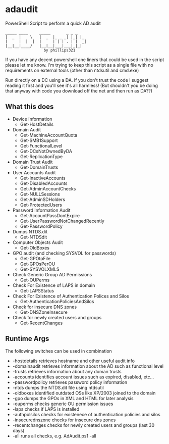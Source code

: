 # adaudit
PowerShell Script to perform a quick AD audit
```
_____ ____     _____       _ _ _
|  _  |    \   |  _  |_ _ _| |_| |_
|     |  |  |  |     | | | . | |  _|
|__|__|____/   |__|__|___|___|_|_|
                 by phillips321
```

If you have any decent powershell one liners that could be used in the script please let me know. I'm trying to keep this script as a single file with no requirements on external tools (other than ntdsutil and cmd.exe)

Run directly on a DC using a DA. If you don't trust the code I suggest reading it first and you'll see it's all harmless! (But shouldn't you be doing that anyway with code you download off the net and then run as DA??)

## What this does
* Device Information
  * Get-HostDetails
* Domain Audit
  * Get-MachineAccountQuota
  * Get-SMB1Support
  * Get-FunctionalLevel
  * Get-DCsNotOwnedByDA
  * Get-ReplicationType
* Domain Trust Audit
  * Get-DomainTrusts
* User Accounts Audit
  * Get-InactiveAccounts
  * Get-DisabledAccounts
  * Get-AdminAccountChecks
  * Get-NULLSessions
  * Get-AdminSDHolders
  * Get-ProtectedUsers
* Password Information Audit
  * Get-AccountPassDontExpire
  * Get-UserPasswordNotChangedRecently
  * Get-PasswordPolicy
* Dumps NTDS.dit
  * Get-NTDSdit
* Computer Objects Audit
  * Get-OldBoxes
* GPO audit (and checking SYSVOL for passwords)
  * Get-GPOtoFile
  * Get-GPOsPerOU
  * Get-SYSVOLXMLS
* Check Generic Group AD Permissions
  * Get-OUPerms
* Check For Existence of LAPS in domain
  * Get-LAPSStatus
* Check For Existence of Authentication Polices and Silos
  * Get-AuthenticationPoliciesAndSilos
* Check for insecure DNS zones
  * Get-DNSZoneInsecure
* Check for newly created users and groups
  * Get-RecentChanges

## Runtime Args
The following switches can be used in combination
* -hostdetails retrieves hostname and other useful audit info
* -domainaudit retrieves information about the AD such as functional level
* -trusts retrieves information about any doman trusts
* -accounts identifies account issues such as expired, disabled, etc...
* -passwordpolicy retrieves password policy information
* -ntds dumps the NTDS.dit file using ntdsutil
* -oldboxes identified outdated OSs like XP/2003 joined to the domain
* -gpo dumps the GPOs in XML and HTML for later analysis
* -ouperms checks generic OU permission issues
* -laps checks if LAPS is installed
* -authpolsilos checks for existenece of authentication policies and silos
* -insecurednszone checks for insecure dns zones
* -recentchanges checks for newly created users and groups (last 30 days)
* -all runs all checks, e.g. AdAudit.ps1 -all
